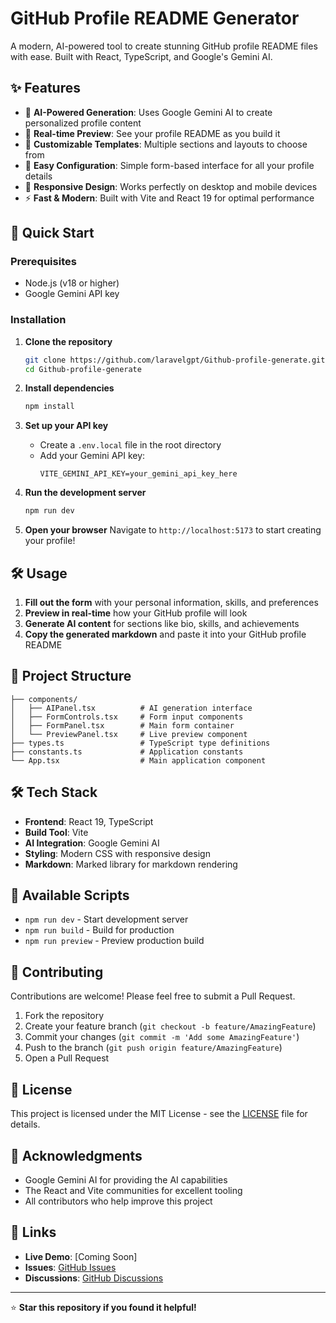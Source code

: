 # GitHub Profile README Generator

A modern, AI-powered tool to create stunning GitHub profile README files with ease. Built with React, TypeScript, and Google's Gemini AI.

## ✨ Features

- 🤖 **AI-Powered Generation**: Uses Google Gemini AI to create personalized profile content
- 🎨 **Real-time Preview**: See your profile README as you build it
- 📝 **Customizable Templates**: Multiple sections and layouts to choose from
- 🔧 **Easy Configuration**: Simple form-based interface for all your profile details
- 📱 **Responsive Design**: Works perfectly on desktop and mobile devices
- ⚡ **Fast & Modern**: Built with Vite and React 19 for optimal performance

## 🚀 Quick Start

### Prerequisites

- Node.js (v18 or higher)
- Google Gemini API key

### Installation

1. **Clone the repository**
   ```bash
   git clone https://github.com/laravelgpt/Github-profile-generate.git
   cd Github-profile-generate
   ```

2. **Install dependencies**
   ```bash
   npm install
   ```

3. **Set up your API key**
   - Create a `.env.local` file in the root directory
   - Add your Gemini API key:
     ```
     VITE_GEMINI_API_KEY=your_gemini_api_key_here
     ```

4. **Run the development server**
   ```bash
   npm run dev
   ```

5. **Open your browser**
   Navigate to `http://localhost:5173` to start creating your profile!

## 🛠️ Usage

1. **Fill out the form** with your personal information, skills, and preferences
2. **Preview in real-time** how your GitHub profile will look
3. **Generate AI content** for sections like bio, skills, and achievements
4. **Copy the generated markdown** and paste it into your GitHub profile README

## 📁 Project Structure

```
├── components/
│   ├── AIPanel.tsx          # AI generation interface
│   ├── FormControls.tsx     # Form input components
│   ├── FormPanel.tsx        # Main form container
│   └── PreviewPanel.tsx     # Live preview component
├── types.ts                 # TypeScript type definitions
├── constants.ts             # Application constants
└── App.tsx                  # Main application component
```

## 🛠️ Tech Stack

- **Frontend**: React 19, TypeScript
- **Build Tool**: Vite
- **AI Integration**: Google Gemini AI
- **Styling**: Modern CSS with responsive design
- **Markdown**: Marked library for markdown rendering

## 📝 Available Scripts

- `npm run dev` - Start development server
- `npm run build` - Build for production
- `npm run preview` - Preview production build

## 🤝 Contributing

Contributions are welcome! Please feel free to submit a Pull Request.

1. Fork the repository
2. Create your feature branch (`git checkout -b feature/AmazingFeature`)
3. Commit your changes (`git commit -m 'Add some AmazingFeature'`)
4. Push to the branch (`git push origin feature/AmazingFeature`)
5. Open a Pull Request

## 📄 License

This project is licensed under the MIT License - see the [LICENSE](LICENSE) file for details.

## 🙏 Acknowledgments

- Google Gemini AI for providing the AI capabilities
- The React and Vite communities for excellent tooling
- All contributors who help improve this project

## 🔗 Links

- **Live Demo**: [Coming Soon]
- **Issues**: [GitHub Issues](https://github.com/laravelgpt/Github-profile-generate/issues)
- **Discussions**: [GitHub Discussions](https://github.com/laravelgpt/Github-profile-generate/discussions)

---

⭐ **Star this repository if you found it helpful!**
